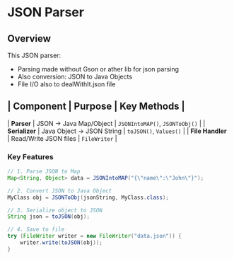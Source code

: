 # JSON Parser

## Overview 
This JSON parser:
- Parsing made without Gson or ather lib for json parsing
- Also conversion: JSON to Java Objects
- File I/O also to dealWithIt.json file

| Component          | Purpose                          | Key Methods                     |
------------------------------------------------------------------------------------------
| **Parser**         | JSON → Java Map/Object           | `JSONIntoMAP()`, `JSONToObj()`  |
| **Serializer**     | Java Object → JSON String        | `toJSON()`, `Values()`          |
| **File Handler**   | Read/Write JSON files            | `FileWriter`                    |

### Key Features
```java
// 1. Parse JSON to Map
Map<String, Object> data = JSONIntoMAP("{\"name\":\"John\"}");

// 2. Convert JSON to Java Object
MyClass obj = JSONToObj(jsonString, MyClass.class);

// 3. Serialize object to JSON
String json = toJSON(obj);

// 4. Save to file
try (FileWriter writer = new FileWriter("data.json")) {
    writer.write(toJSON(obj));
}
